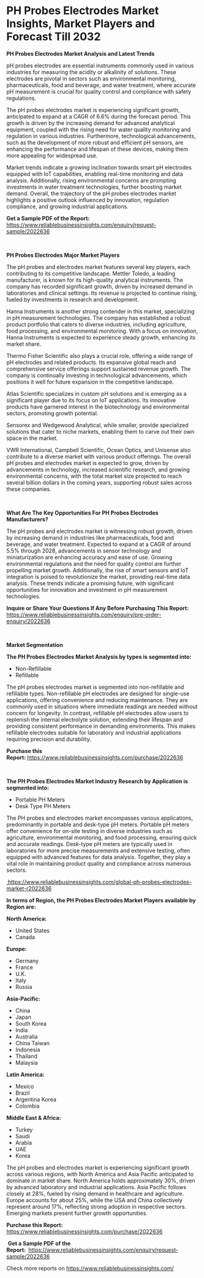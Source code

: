 <p><h1>PH Probes Electrodes Market Insights, Market Players and Forecast Till 2032</h1></p><p><strong>PH Probes Electrodes Market Analysis and Latest Trends</strong></p>
<p><p>pH probes electrodes are essential instruments commonly used in various industries for measuring the acidity or alkalinity of solutions. These electrodes are pivotal in sectors such as environmental monitoring, pharmaceuticals, food and beverage, and water treatment, where accurate pH measurement is crucial for quality control and compliance with safety regulations.</p><p>The pH probes electrodes market is experiencing significant growth, anticipated to expand at a CAGR of 6.6% during the forecast period. This growth is driven by the increasing demand for advanced analytical equipment, coupled with the rising need for water quality monitoring and regulation in various industries. Furthermore, technological advancements, such as the development of more robust and efficient pH sensors, are enhancing the performance and lifespan of these devices, making them more appealing for widespread use.</p><p>Market trends indicate a growing inclination towards smart pH electrodes equipped with IoT capabilities, enabling real-time monitoring and data analysis. Additionally, rising environmental concerns are prompting investments in water treatment technologies, further boosting market demand. Overall, the trajectory of the pH probes electrodes market highlights a positive outlook influenced by innovation, regulation compliance, and growing industrial applications.</p></p>
<p><strong>Get a Sample PDF of the Report:&nbsp;</strong> <a href="https://www.reliablebusinessinsights.com/enquiry/request-sample/2022636?utm_campaign=1789&utm_medium=2&utm_source=Github&utm_content=ia&utm_term=29032025&utm_id=ph-probes-electrodes">https://www.reliablebusinessinsights.com/enquiry/request-sample/2022636</a></p>
<p>&nbsp;</p>
<p><strong>PH Probes Electrodes Major Market Players</strong></p>
<p><p>The pH probes and electrodes market features several key players, each contributing to its competitive landscape. Mettler Toledo, a leading manufacturer, is known for its high-quality analytical instruments. The company has recorded significant growth, driven by increased demand in laboratories and clinical settings. Its revenue is projected to continue rising, fueled by investments in research and development.</p><p>Hanna Instruments is another strong contender in this market, specializing in pH measurement technologies. The company has established a robust product portfolio that caters to diverse industries, including agriculture, food processing, and environmental monitoring. With a focus on innovation, Hanna Instruments is expected to experience steady growth, enhancing its market share.</p><p>Thermo Fisher Scientific also plays a crucial role, offering a wide range of pH electrodes and related products. Its expansive global reach and comprehensive service offerings support sustained revenue growth. The company is continually investing in technological advancements, which positions it well for future expansion in the competitive landscape.</p><p>Atlas Scientific specializes in custom pH solutions and is emerging as a significant player due to its focus on IoT applications. Its innovative products have garnered interest in the biotechnology and environmental sectors, promoting growth potential.</p><p>Sensorex and Wedgewood Analytical, while smaller, provide specialized solutions that cater to niche markets, enabling them to carve out their own space in the market. </p><p>VWR International, Campbell Scientific, Ocean Optics, and Unisense also contribute to a diverse market with various product offerings. The overall pH probes and electrodes market is expected to grow, driven by advancements in technology, increased scientific research, and growing environmental concerns, with the total market size projected to reach several billion dollars in the coming years, supporting robust sales across these companies.</p></p>
<p>&nbsp;</p>
<p><strong>What Are The Key Opportunities For PH Probes Electrodes Manufacturers?</strong></p>
<p><p>The pH probes and electrodes market is witnessing robust growth, driven by increasing demand in industries like pharmaceuticals, food and beverage, and water treatment. Expected to expand at a CAGR of around 5.5% through 2028, advancements in sensor technology and miniaturization are enhancing accuracy and ease of use. Growing environmental regulations and the need for quality control are further propelling market growth. Additionally, the rise of smart sensors and IoT integration is poised to revolutionize the market, providing real-time data analysis. These trends indicate a promising future, with significant opportunities for innovation and investment in pH measurement technologies.</p></p>
<p><strong>Inquire or Share Your Questions If Any Before Purchasing This Report:</strong> <a href="https://www.reliablebusinessinsights.com/enquiry/pre-order-enquiry/2022636?utm_campaign=1789&utm_medium=2&utm_source=Github&utm_content=ia&utm_term=29032025&utm_id=ph-probes-electrodes">https://www.reliablebusinessinsights.com/enquiry/pre-order-enquiry/2022636</a></p>
<p>&nbsp;</p>
<p><strong>Market Segmentation</strong></p>
<p><strong>The PH Probes Electrodes Market Analysis by types is segmented into:</strong></p>
<p><ul><li>Non-Refillable</li><li>Refillable</li></ul></p>
<p><p>The pH probes electrodes market is segmented into non-refillable and refillable types. Non-refillable pH electrodes are designed for single-use applications, offering convenience and reducing maintenance. They are commonly used in situations where immediate readings are needed without concern for longevity. In contrast, refillable pH electrodes allow users to replenish the internal electrolyte solution, extending their lifespan and providing consistent performance in demanding environments. This makes refillable electrodes suitable for laboratory and industrial applications requiring precision and durability.</p></p>
<p><strong>Purchase this Report:&nbsp;</strong><a href="https://www.reliablebusinessinsights.com/purchase/2022636?utm_campaign=1789&utm_medium=2&utm_source=Github&utm_content=ia&utm_term=29032025&utm_id=ph-probes-electrodes">https://www.reliablebusinessinsights.com/purchase/2022636</a></p>
<p>&nbsp;</p>
<p><strong>The PH Probes Electrodes Market Industry Research by Application is segmented into:</strong></p>
<p><ul><li>Portable PH Meters</li><li>Desk Type PH Meters</li></ul></p>
<p><p>The PH probes and electrodes market encompasses various applications, predominantly in portable and desk-type pH meters. Portable pH meters offer convenience for on-site testing in diverse industries such as agriculture, environmental monitoring, and food processing, ensuring quick and accurate readings. Desk-type pH meters are typically used in laboratories for more precise measurements and extensive testing, often equipped with advanced features for data analysis. Together, they play a vital role in maintaining product quality and compliance across numerous sectors.</p></p>
<p><a href="https://www.reliablebusinessinsights.com/global-ph-probes-electrodes-market-r2022636?utm_campaign=1789&utm_medium=2&utm_source=Github&utm_content=ia&utm_term=29032025&utm_id=ph-probes-electrodes">&nbsp;https://www.reliablebusinessinsights.com/global-ph-probes-electrodes-market-r2022636</a></p>
<p><strong>In terms of Region, the PH Probes Electrodes Market Players available by Region are:</strong></p>
<p>
    <p> <strong> North America: </strong>
        <ul>
            <li>United States</li>
            <li>Canada</li>
        </ul>
        </p> 
    <p> <strong> Europe: </strong>
        <ul>
            <li>Germany</li>
            <li>France</li>
            <li>U.K.</li>
            <li>Italy</li>
            <li>Russia</li>
        </ul>
        </p> 
    <p> <strong> Asia-Pacific: </strong>
        <ul>
            <li>China</li>
            <li>Japan</li>
            <li>South Korea</li>
            <li>India</li>
            <li>Australia</li>
            <li>China Taiwan</li>
            <li>Indonesia</li>
            <li>Thailand</li>
            <li>Malaysia</li>
        </ul>
        </p> 
    <p> <strong> Latin America: </strong>
        <ul>
            <li>Mexico</li>
            <li>Brazil</li>
            <li>Argentina Korea</li>
            <li>Colombia</li>
        </ul>
        </p> 
    <p> <strong> Middle East & Africa: </strong>
        <ul>
            <li>Turkey</li>
            <li>Saudi</li>
            <li>Arabia</li>
            <li>UAE</li>
            <li>Korea</li>
        </ul>
    </p>
    </p>
<p><p>The pH probes and electrodes market is experiencing significant growth across various regions, with North America and Asia Pacific anticipated to dominate in market share. North America holds approximately 30%, driven by advanced laboratory and industrial applications. Asia Pacific follows closely at 28%, fueled by rising demand in healthcare and agriculture. Europe accounts for about 25%, while the USA and China collectively represent around 17%, reflecting strong adoption in respective sectors. Emerging markets present further growth opportunities.</p></p>
<p><strong>Purchase this Report: </strong><a href="https://www.reliablebusinessinsights.com/purchase/2022636?utm_campaign=1789&utm_medium=2&utm_source=Github&utm_content=ia&utm_term=29032025&utm_id=ph-probes-electrodes">https://www.reliablebusinessinsights.com/purchase/2022636</a></p>
<p>&nbsp;<strong>Get a Sample PDF of the Report:&nbsp;&nbsp;</strong><a href="https://www.reliablebusinessinsights.com/enquiry/request-sample/2022636?utm_campaign=1789&utm_medium=2&utm_source=Github&utm_content=ia&utm_term=29032025&utm_id=ph-probes-electrodes">https://www.reliablebusinessinsights.com/enquiry/request-sample/2022636</a></p>
<p><strong></strong></p>
<p>Check more reports on <a href="https://www.reliablebusinessinsights.com/?utm_campaign=1789&utm_medium=2&utm_source=Github&utm_content=ia&utm_term=29032025&utm_id=ph-probes-electrodes">https://www.reliablebusinessinsights.com/</a></p>